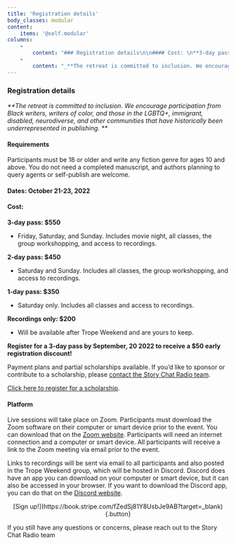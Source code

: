 ```yaml
---
title: 'Registration details'
body_classes: modular
content:
    items: '@self.modular'
columns:
    -
        content: "### Registration details\n\n#### Cost: \n**3-day pass: $550**\n * Friday, Saturday, and Sunday. Includes movie night, all classes, the group workshopping, and access to recordings.\n\n**2-day pass: $450**\n * Saturday and Sunday. Includes all classes, the group workshopping, and access to recordings.\n\n**1-day pass: $350**\n * Saturday only. Includes all classes and access to recordings.\n\n**Recordings only: $200**\n * Will be available after Trope Weekend and are yours to keep. \n \n**Register for a 3-day pass by September, 20 2022 to receive a $50 early registration discount!**\n\nPayment plans and partial scholarships available. If you’d like to sponsor or contribute to a scholarship, please <a href=\"mailto:storychatradio@gmail.com\">contact the Story Chat Radio team</a>.\n \n[Click here to register for a scholarship](https://forms.gle/kKNwGyFp9J24vqUq5?target=_blank).\n"
    -
        content: "_**The retreat is committed to inclusion. We encourage participation from Black writers, writers of color, and those in the LGBTQ+, immigrant, disabled, neurodiverse, and other communities that have historically been underrepresented in publishing. **_\n\n#### Requirements\n \nParticipants must be 18 or older and write any fiction genre for ages 10 and above. You do not need a completed manuscript, and authors planning to query agents or self-publish are welcome.\n\n#### Dates: October 21-23, 2022\n\n#### Platform\n \nLive sessions will take place on Zoom. Participants must download the Zoom software on their computer or smart device prior to the event. You can download that on the [Zoom website](https://zoom.us/download?target=_blank). Participants will need an internet connection and a computer or smart device. All participants will receive a link to the Zoom meeting via email prior to the event. \n \nLinks to recordings will be sent via email to all participants and also posted in the Trope Weekend group, which will be hosted in Discord. Discord does have an app you can download on your computer or smart device, but it can also be accessed in your browser. If you want to download the Discord app, you can do that on the [Discord website](https://discord.com/download?target=_blank).\n\n###### If you still have any questions or concerns, please reach out to the <a href=\"mailto:storychatradio@gmail.com\">contact the Story Chat Radio team</a>.\n\n<center markdown=\"1\">[Sign up!](https://book.stripe.com/fZedSj81Y8UsbJe9AB?target=_blank){.button}</center>\n \n"
---
```


### Registration details
 
_**The retreat is committed to inclusion. We encourage participation from Black writers, writers of color, and those in the LGBTQ+, immigrant, disabled, neurodiverse, and other communities that have historically been underrepresented in publishing. **_

#### Requirements
 
Participants must be 18 or older and write any fiction genre for ages 10 and above. You do not need a completed manuscript, and authors planning to query agents or self-publish are welcome.

#### Dates: October 21-23, 2022

#### Cost: 
**3-day pass: $550**
 * Friday, Saturday, and Sunday. Includes movie night, all classes, the group workshopping, and access to recordings.

**2-day pass: $450**
 * Saturday and Sunday. Includes all classes, the group workshopping, and access to recordings.

**1-day pass: $350**
 * Saturday only. Includes all classes and access to recordings.

**Recordings only: $200**
 * Will be available after Trope Weekend and are yours to keep. 
 
**Register for a 3-day pass by September, 20 2022 to receive a $50 early registration discount!**

Payment plans and partial scholarships available. If you’d like to sponsor or contribute to a scholarship, please <a href="mailto:storychatradio@gmail.com">contact the Story Chat Radio team</a>.
 
[Click here to register for a scholarship](https://forms.gle/kKNwGyFp9J24vqUq5?target=_blank).
 
#### Platform
 
Live sessions will take place on Zoom. Participants must download the Zoom software on their computer or smart device prior to the event. You can download that on the [Zoom website](https://zoom.us/download?target=_blank). Participants will need an internet connection and a computer or smart device. All participants will receive a link to the Zoom meeting via email prior to the event. 
 
Links to recordings will be sent via email to all participants and also posted in the Trope Weekend group, which will be hosted in Discord. Discord does have an app you can download on your computer or smart device, but it can also be accessed in your browser. If you want to download the Discord app, you can do that on the [Discord website](https://discord.com/download?target=_blank).
 
 
<center markdown="1">[Sign up!](https://book.stripe.com/fZedSj81Y8UsbJe9AB?target=_blank){.button}</center>
 
If you still have any questions or concerns, please reach out to the Story Chat Radio team